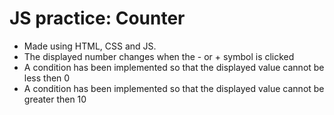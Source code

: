 # JS practice: Counter 

- Made using HTML, CSS and JS.
- The displayed number changes when the - or + symbol is clicked
- A condition has been implemented so that the displayed value cannot be less then 0
- A condition has been implemented so that the displayed value cannot be greater then 10